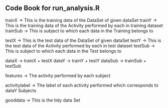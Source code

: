 ## Code Book for run_analysis.R

trainX -> This is the training data of the DataSet of given dataSet
trainY -> This is the training data of the Activity performed by each in training dataset
trainSub -> This is subject to which each data in the Training belongs to

testX -> This is the test data of the DataSet of given dataSet
testY -> This is the test data of the Activity performed by each in test dataset
testSub -> This is subject to which each data in the Test belongs to

dataX -> trainX + testX
dataY -> trainY + testY
dataSub -> trainSub + testSub

features -> The activity performed by each subject

activitylabel -> The label of each activity performed which corresponds to dataY Subjects

gooddata -> This is the tidy data Set


